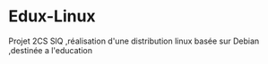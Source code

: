 # Edux-Linux
Projet 2CS SIQ ,réalisation d'une distribution linux basée sur Debian ,destinée a l'education
